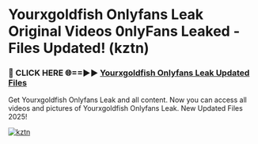 # Yourxgoldfish Onlyfans Leak Original Videos 0nlyFans Leaked - Files Updated! (kztn)

<h3>🔴 CLICK HERE 🌐==►► <a href="https://tinyurl.com/x26r9saj" rel="nofollow">Yourxgoldfish Onlyfans Leak Updated Files</a></h3>

Get Yourxgoldfish Onlyfans Leak and all content. Now you can access all videos and pictures of Yourxgoldfish Onlyfans Leak. New Updated Files 2025!

[![kztn](https://i.imgur.com/LkgZPqh.gif)](https://tinyurl.com/x26r9saj)
